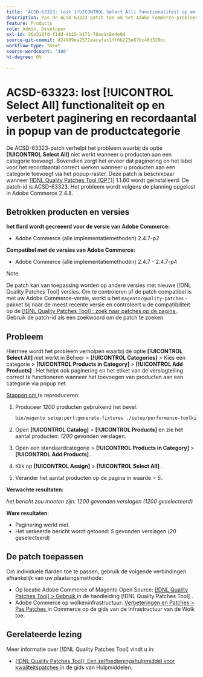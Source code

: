 ```yaml
---
title: 'ACSD-63323: lost [!UICONTROL Select All] functionaliteit op en verbetert paginering en recordaantal in popup van de productcategorie'
description: Pas de ACSD-63323-patch toe om het Adobe Commerce-probleem op te lossen, waarbij de optie [!UICONTROL Select All] niet werkt wanneer u producten aan een categorie toevoegt. Bovendien zorgt het ervoor dat paginering en het label voor het recordaantal correct werken wanneer u producten aan een categorie toevoegt via het popup-raster.
feature: Products
role: Admin, Developer
exl-id: 96e318fd-f1dd-4b15-b171-78ae1c8e4e0d
source-git-commit: d24909ea2571eacafac1ff6b225e87bc40d320bc
workflow-type: tm+mt
source-wordcount: '388'
ht-degree: 0%

---
```


# ACSD-63323: lost [!UICONTROL Select All] functionaliteit op en verbetert paginering en recordaantal in popup van de productcategorie

De ACSD-63323-patch verhelpt het probleem waarbij de optie **[!UICONTROL Select All]** niet werkt wanneer u producten aan een categorie toevoegt. Bovendien zorgt het ervoor dat paginering en het label voor het recordaantal correct werken wanneer u producten aan een categorie toevoegt via het popup-raster. Deze patch is beschikbaar wanneer [[!DNL Quality Patches Tool (QPT)]](/help/tools/quality-patches-tool/quality-patches-tool-to-self-serve-quality-patches.md) 1.1.60 wordt geïnstalleerd. De patch-id is ACSD-63323. Het probleem wordt volgens de planning opgelost in Adobe Commerce 2.4.8.

## Betrokken producten en versies

**het flard wordt gecreeerd voor de versie van Adobe Commerce:**
* Adobe Commerce (alle implementatiemethoden) 2.4.7-p2

**Compatibel met de versies van Adobe Commerce:**
* Adobe Commerce (alle implementatiemethoden) 2.4.7 - 2.4.7-p4

>[!NOTE]
>
>De patch kan van toepassing worden op andere versies met nieuwe [!DNL Quality Patches Tool] versies. Om te controleren of de patch compatibel is met uw Adobe Commerce-versie, werkt u het `magento/quality-patches` -pakket bij naar de meest recente versie en controleert u de compatibiliteit op de [[!DNL Quality Patches Tool] : zoek naar patches op de pagina ](https://experienceleague.adobe.com/tools/commerce-quality-patches/index.html?lang=nl-NL) . Gebruik de patch-id als een zoekwoord om de patch te zoeken.

## Probleem

Hiermee wordt het probleem verholpen waarbij de optie **[!UICONTROL Select All]** niet werkt in Beheer > **[!UICONTROL Categories]** > Kies een categorie > **[!UICONTROL Products in Category]** > **[!UICONTROL Add Products]** . Het helpt ook paginering en het etiket van de verslagtelling correct te functioneren wanneer het toevoegen van producten aan een categorie via popup net.


<u> Stappen om </u> te reproduceren:

1. Produceer *1200* producten gebruikend het bevel:

   ```bash
   bin/magento setup:perf:generate-fixtures ./setup/performance-toolkit/profiles/ce/small.xml
   ```

1. Open **[!UICONTROL Catalog]** > **[!UICONTROL Products]** en zie het aantal producten: *1200* gevonden verslagen.
1. Open een standaardcategorie > **[!UICONTROL Products in Category]** > **[!UICONTROL Add Products]** .
1. Klik op **[!UICONTROL Assign]** > **[!UICONTROL Select All]** .
1. Verander het aantal producten op de pagina in waarde = *5*.


**Verwachte resultaten**:

*het bericht zou moeten zijn: 1200 gevonden verslagen (1200 geselecteerd)*

**Ware resultaten**:

* Paginering werkt niet.
* Het verkeerde bericht wordt getoond: *5* gevonden verslagen (*20* geselecteerd)

## De patch toepassen

Om individuele flarden toe te passen, gebruik de volgende verbindingen afhankelijk van uw plaatsingsmethode:

* Op locatie Adobe Commerce of Magento Open Source: [[!DNL Quality Patches Tool] > Gebruik ](/help/tools/quality-patches-tool/usage.md) in de handleiding [!DNL Quality Patches Tool] .
* Adobe Commerce op wolkeninfrastructuur: [ Verbeteringen en Patches > Pas Patches ](https://experienceleague.adobe.com/docs/commerce-cloud-service/user-guide/develop/upgrade/apply-patches.html?lang=nl-NL) in Commerce op de gids van de Infrastructuur van de Wolk toe.


## Gerelateerde lezing

Meer informatie over [!DNL Quality Patches Tool] vindt u in:

* [[!DNL Quality Patches Tool]: Een zelfbedieningshulpmiddel voor kwaliteitspatches ](/help/tools/quality-patches-tool/quality-patches-tool-to-self-serve-quality-patches.md) in de gids van Hulpmiddelen.
